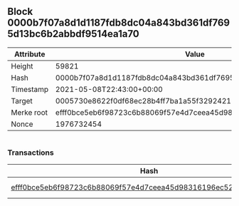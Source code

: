 ## Block 0000b7f07a8d1d1187fdb8dc04a843bd361df7695d13bc6b2abbdf9514ea1a70

Attribute | Value
--- | ---
Height | 59821
Hash | 0000b7f07a8d1d1187fdb8dc04a843bd361df7695d13bc6b2abbdf9514ea1a70
Timestamp | 2021-05-08T22:43:00+00:00
Target | 0005730e8622f0df68ec28b4ff7ba1a55f32924210011fd7bf11b91482ad778c
Merke root | efff0bce5eb6f98723c6b88069f57e4d7ceea45d98316196ec5276c390242bbd
Nonce | 1976732454

```

```

### Transactions

Hash | Amount
--- | ---
[efff0bce5eb6f98723c6b88069f57e4d7ceea45d98316196ec5276c390242bbd](efff0bce5eb6f98723c6b88069f57e4d7ceea45d98316196ec5276c390242bbd.md) | 10.00000000 SKEPTI 
